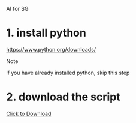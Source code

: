 AI for SG

# 1. install python

https://www.python.org/downloads/

> [!NOTE]
> if you have already installed python, skip this step

# 2. download the script 

<a id="raw-url" href="https://raw.githubusercontent.com/shouaya/sg-client/main/start.zip" download>Click to Download</a>